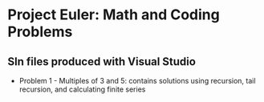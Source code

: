 # Project Euler: Math and Coding Problems

## Sln files produced with Visual Studio
* Problem 1 - Multiples of 3 and 5: contains solutions using recursion, tail recursion, and calculating finite series

